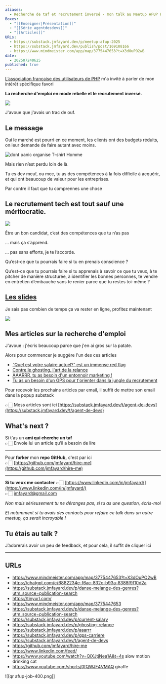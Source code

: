 ```yaml
---
aliases:
  - Recherche de taf et recrutement inversé - mon talk au Meetup AFUP Paris
Boxes:
  - "[[Enseigner|Présentation]]"
  - "[[Série agentdesdevs]]"
  - "[[Articles]]"
URLs:
  - https://substack.jmfayard.dev/p/meetup-afup-2025
  - https://substack.jmfayard.dev/publish/post/169108166
  - https://www.mindmeister.com/app/map/3775447653?t=X3dOuPO2wB
date:
  - 202507240625
published: true
---
```

[L’association française des utilisateurs de PHP](https://afup.org/home) m'a invité à parler de mon intérêt spécifique favori

**La recherche d'emploi en mode rebelle et le recrutement inversé.**


![](https://substackcdn.com/image/fetch/$s_!D4Ls!,w_1456,c_limit,f_auto,q_auto:good,fl_progressive:steep/https%3A%2F%2Fsubstack-post-media.s3.amazonaws.com%2Fpublic%2Fimages%2F3869c2f3-eb59-4b51-b1c6-8e82cf39f626_2810x978.png)


J'avoue que j'avais un trac de ouf. 

## Le message

Oui le marché est pourri en ce moment, les clients ont des budgets réduits, on leur demande de faire autant avec moins.

![dont panic organise T-shirt Homme](https://substackcdn.com/image/fetch/$s_!Styx!,w_1456,c_limit,f_auto,q_auto:good,fl_progressive:steep/https%3A%2F%2Fsubstack-post-media.s3.amazonaws.com%2Fpublic%2Fimages%2Fe9c83f11-68e8-4a1b-a893-e9ccb884b691_550x550.jpeg "dont panic organise T-shirt Homme")


Mais rien n’est perdu loin de là.

Tu es dev meuf, ou mec, tu as des compétences à la fois difficile à acquérir, et qui ont beaucoup de valeur pour les entreprises.

Par contre il faut que tu comprennes une chose

## Le recrutement tech est tout sauf une méritocratie.

![](https://share.cleanshot.com/Y7ZYTSDG+)


Être un bon candidat, c’est des compétences que tu n’as pas

… mais ça s’apprend.

... pas sans efforts, je te l’accorde.

Qu’est-ce que tu pourrais faire si tu en prenais conscience ?

Qu’est-ce que tu pourrais faire si tu apprenais à savoir ce que tu veux, à te pitcher de manière structurée, à identifier les bonnes personnes, te vendre en entretien d’embauche sans te renier parce que tu restes toi-même ?

## [Les slides](https://mm.tt/map/3775447653?t=X3dOuPO2wB)

Je sais pas combien de temps ça va rester en ligne, profitez maintenant

![](https://substackcdn.com/image/fetch/$s_!t-FO!,w_1456,c_limit,f_auto,q_auto:good,fl_progressive:steep/https%3A%2F%2Fsubstack-post-media.s3.amazonaws.com%2Fpublic%2Fimages%2F49d32551-7e00-40e8-95a8-a21e2a3817bf_2600x2094.png)



## Mes articles sur la recherche d'emploi

  
J'avoue : j'écris beaucoup parce que j'en ai gros sur la patate.

Alors pour commencer je suggère l'un des ces articles

- [“Quel est votre salaire actuel?” est un immense red flag](https://substack.jmfayard.dev/p/current-salary)
- [Contre le ghosting, l'art de la relance](https://substack.jmfayard.dev/p/ghosting-relance)
- [AAARRR, tu as besoin d'un entonnoir marketing !](https://substack.jmfayard.dev/p/aaarrr)
- [Tu as un besoin d'un GPS pour t'orienter dans la jungle du recrutement](https://substack.jmfayard.dev/p/gps-carriere)
    

Pour recevoir les prochains articles par email, il suffit de mettre son email dans la popup substack  

👉🏻 Mess articles sont ici [https://substack.jmfayard.dev/t/agent-de-devs](https://substack.jmfayard.dev/t/agent-de-devs)

## What's next ?

Si t'as un **ami qui cherche un taf**  
👉🏻 Envoie lui un article qu’il a besoin de lire

---

Pour **forker** mon **repo GitHub,** c'est par ici  
👉🏻 [https://github.com/jmfayard/hire-me](https://github.com/jmfayard/hire-me)

---

**Si tu veux me contacter**
👉🏻 [https://www.linkedin.com/in/jmfayard/](https://www.linkedin.com/in/jmfayard/)  
👉🏻 [jmfayard@gmail.com](mailto:jmfayard@gmail.com)  

_Non mais sérieusement tu ne déranges pas, si tu as une question, écris-moi_

_Et notamment si tu avais des contacts pour refaire ce talk dans un autre meetup, ça serait incroyable !_

## Tu étais au talk ?

J’adorerais avoir un peu de feedback, et pour cela, il suffit de cliquer ici



---


## URLs

- https://www.mindmeister.com/app/map/3775447653?t=X3dOuPO2wB
- https://chatgpt.com/c/6882234e-f6ac-832c-b93a-8388f9f10d2a
- https://substack.jmfayard.dev/p/danse-melange-des-genres?utm_source=publication-search
- https://tinyurl.com/
- https://www.mindmeister.com/app/map/3775447653
- https://substack.jmfayard.dev/p/danse-melange-des-genres?utm_source=publication-search
- https://substack.jmfayard.dev/p/current-salary
- https://substack.jmfayard.dev/p/ghosting-relance
- https://substack.jmfayard.dev/p/aaarrr
- https://substack.jmfayard.dev/p/gps-carriere
- https://substack.jmfayard.dev/t/agent-de-devs
- https://github.com/jmfayard/hire-me
- https://www.linkedin.com/feed/
- https://www.youtube.com/watch?v=QiXJtjNea1A&t=4s  slow motion drinking cat
- https://www.youtube.com/shorts/0fQWJF4VMAQ giraffe

	
![[qr afup-job-400.png]]